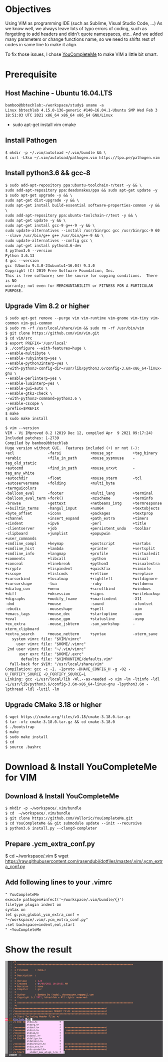 # Objectives
Using VIM as programming IDE (such as Sublime, Visual Studio Code, ...)
As we know well, we always leave lots of typo errors of coding, such as forgetting to add headers and didn't quote namespaces, etc.. And we added many parameters or change functions name, so we need to shifts rest of codes in same line to make it align.

To fix those issues, I chose [YouCompleteMe](https://github.com/ycm-core/YouCompleteMe/blob/master/README.md) to make VIM a little bit smart.

# Prerequisite 
## Host Machine - Ubuntu 16.04.LTS
```
bamboo@bbtechlab:~/workspace/study$ uname -a
Linux bbtechlab 4.15.0-136-generic #140~16.04.1-Ubuntu SMP Wed Feb 3 18:51:03 UTC 2021 x86_64 x86_64 x86_64 GNU/Linux
```
* sudo apt-get install vim cmake

## Install Pathogen
```
$ mkdir -p ~/.vim/autoload ~/.vim/bundle && \
$ curl -LSso ~/.vim/autoload/pathogen.vim https://tpo.pe/pathogen.vim
```
## Install python3.6 && gcc-8
```
$ sudo add-apt-repository ppa:ubuntu-toolchain-r/test -y && \
sudo add-apt-repository ppa:deadsnakes/ppa && sudo apt-get update -y
$ sudo apt-get upgrade -y && \
sudo apt-get dist-upgrade -y && \
sudo apt-get install build-essential software-properties-common -y && \
sudo add-apt-repository ppa:ubuntu-toolchain-r/test -y && \
sudo apt-get update -y && \
sudo apt-get install gcc-9 g++-9 -y && \
sudo update-alternatives --install /usr/bin/gcc gcc /usr/bin/gcc-9 60 --slave /usr/bin/g++ g++ /usr/bin/g++-9 && \
sudo update-alternatives --config gcc \
sudo apt-get install python3.6-dev
$ python3.6 --version
Python 3.6.13
$ gcc --version
gcc (Ubuntu 9.3.0-23ubuntu1~16.04) 9.3.0
Copyright (C) 2019 Free Software Foundation, Inc.
This is free software; see the source for copying conditions.  There is NO
warranty; not even for MERCHANTABILITY or FITNESS FOR A PARTICULAR PURPOSE. 
```
## Upgrade Vim 8.2 or higher
```
$ sudo apt-get remove --purge vim vim-runtime vim-gnome vim-tiny vim-common vim-gui-common
$ sudo rm -rf /usr/local/share/vim && sudo rm -rf /usr/bin/vim
$ git clone https://github.com/vim/vim.git
$ cd vim/src 
$ export PREFIX='/usr/local'
$ ./configure --with-features=huge \
--enable-multibyte \
--enable-rubyinterp=yes \
--enable-python3interp=yes \
--with-python3-config-dir=/usr/lib/python3.6/config-3.6m-x86_64-linux-gnu \
--enable-perlinterp=yes \
--enable-luainterp=yes \
--enable-gui=auto \
--enable-gtk2-check \
--with-python3-command=python3.6 \
--enable-cscope \
-prefix=$PREFIX
$ make
$ sudo make install
```
```
$ vim --version
VIM - Vi IMproved 8.2 (2019 Dec 12, compiled Apr  9 2021 09:17:24)
Included patches: 1-2739
Compiled by bamboo@bbtechlab
Huge version without GUI.  Features included (+) or not (-):
+acl               -farsi             +mouse_sgr         +tag_binary
+arabic            +file_in_path      -mouse_sysmouse    -tag_old_static
+autocmd           +find_in_path      +mouse_urxvt       -tag_any_white
+autochdir         +float             +mouse_xterm       -tcl
-autoservername    +folding           +multi_byte        +termguicolors
-balloon_eval      -footer            +multi_lang        +terminal
+balloon_eval_term +fork()            -mzscheme          +terminfo
-browse            +gettext           +netbeans_intg     +termresponse
++builtin_terms    -hangul_input      +num64             +textobjects
+byte_offset       +iconv             +packages          +textprop
+channel           +insert_expand     +path_extra        +timers
+cindent           +ipv6              -perl              +title
-clientserver      +job               +persistent_undo   -toolbar
-clipboard         +jumplist          +popupwin          +user_commands
+cmdline_compl     +keymap            +postscript        +vartabs
+cmdline_hist      +lambda            +printer           +vertsplit
+cmdline_info      +langmap           +profile           +virtualedit
+comments          +libcall           -python            +visual
+conceal           +linebreak         +python3           +visualextra
+cryptv            +lispindent        +quickfix          +viminfo
+cscope            +listcmds          +reltime           +vreplace
+cursorbind        +localmap          +rightleft         +wildignore
+cursorshape       -lua               -ruby              +wildmenu
+dialog_con        +menu              +scrollbind        +windows
+diff              +mksession         +signs             +writebackup
+digraphs          +modify_fname      +smartindent       -X11
-dnd               +mouse             -sound             -xfontset
-ebcdic            -mouseshape        +spell             -xim
+emacs_tags        +mouse_dec         +startuptime       -xpm
+eval              -mouse_gpm         +statusline        -xsmp
+ex_extra          -mouse_jsbterm     -sun_workshop      -xterm_clipboard
+extra_search      +mouse_netterm     +syntax            -xterm_save
   system vimrc file: "$VIM/vimrc"
     user vimrc file: "$HOME/.vimrc"
 2nd user vimrc file: "~/.vim/vimrc"
      user exrc file: "$HOME/.exrc"
       defaults file: "$VIMRUNTIME/defaults.vim"
  fall-back for $VIM: "/usr/local/share/vim"
Compilation: gcc -c -I. -Iproto -DHAVE_CONFIG_H -g -O2 -U_FORTIFY_SOURCE -D_FORTIFY_SOURCE=1 
Linking: gcc -L/usr/local/lib -Wl,--as-needed -o vim -lm -ltinfo -ldl -L/usr/lib/python3.6/config-3.6m-x86_64-linux-gnu -lpython3.6m -lpthread -ldl -lutil -lm 
```
## Upgrade CMake 3.18 or higher
```
$ wget https://cmake.org/files/v3.18/cmake-3.18.0.tar.gz
$ tar -xfz cmake-3.18.0.tar.gz && cd cmake-3.18.0
$ ./bootstrap
$ make
$ sudo make install
$ cd 
$ source .bashrc
```
# Download & Install YouCompleteMe for VIM
## Download & Install YouCompleteMe
```
$ mkdir -p ~/workspace/.vim/bundle
$ cd  ~/workspace/.vim/bundle
$ git clone https://github.com/Valloric/YouCompleteMe.git
$ cd YouCompleteMe && git submodule update --init --recursive
$ python3.6 install.py --clangd-completer
```
## Prepare .ycm_extra_conf.py 
$ cd ~/workspace/.vim
$ wget  https://raw.githubusercontent.com/rasendubi/dotfiles/master/.vim/.ycm_extra_conf.py

## Add following lines to your .vimrc
```
" YouCompleteMe
execute pathogen#infect('~/workspace/.vim/bundle/{}')
filetype plugin indent on
syntax on
let g:ycm_global_ycm_extra_conf = "~/workspace/.vim/.ycm_extra_conf.py"
:set backspace=indent,eol,start
" ~YouCompleteMe
```
# Show the result
![YouCompleteMe](YouCompleteMe.png)

